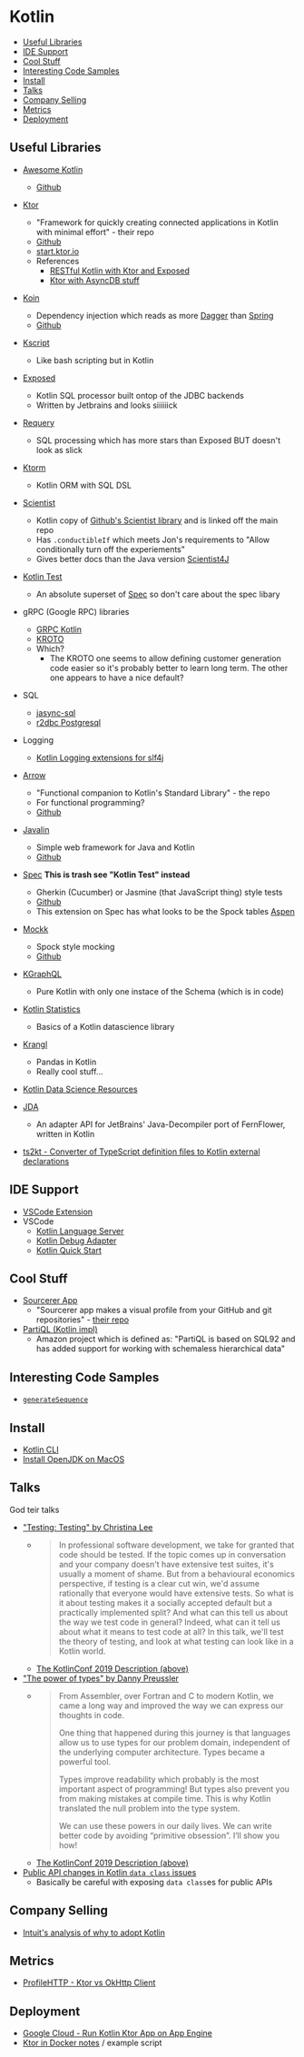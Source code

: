 # Kotlin

<!-- TOC depthFrom:2 -->

- [Useful Libraries](#useful-libraries)
- [IDE Support](#ide-support)
- [Cool Stuff](#cool-stuff)
- [Interesting Code Samples](#interesting-code-samples)
- [Install](#install)
- [Talks](#talks)
- [Company Selling](#company-selling)
- [Metrics](#metrics)
- [Deployment](#deployment)

<!-- /TOC -->

## Useful Libraries

- [Awesome Kotlin](https://kotlin.link/)
    - [Github](https://github.com/KotlinBy/awesome-kotlin)

- [Ktor](https://ktor.io/)
    - "Framework for quickly creating connected applications in Kotlin with minimal effort" - their repo
    - [Github](https://github.com/ktorio/ktor)
    - [start.ktor.io](https://start.ktor.io/#)
    - References
        - [RESTful Kotlin with Ktor and Exposed](https://ryanharrison.co.uk/2018/04/14/kotlin-ktor-exposed-starter.html)
        - [Ktor with AsyncDB stuff](https://github.com/TechEmpower/FrameworkBenchmarks/tree/master/frameworks/Kotlin/ktor)
- [Koin](https://insert-koin.io/)
    - Dependency injection which reads as more [Dagger](https://google.github.io/dagger/) than [Spring](https://spring.io/)
    - [Github](https://github.com/InsertKoinIO/koin)
- [Kscript](https://github.com/holgerbrandl/kscript)
    - Like bash scripting but in Kotlin
- [Exposed](https://github.com/jetbrains/Exposed)
    - Kotlin SQL processor built ontop of the JDBC backends
    - Written by Jetbrains and looks siiiiiick
- [Requery](https://github.com/requery/requery)
    - SQL processing which has more stars than Exposed BUT doesn't look as slick
- [Ktorm](https://ktorm.liuwj.me/)
    - Kotlin ORM with SQL DSL
- [Scientist](https://github.com/spoptchev/scientist)
    - Kotlin copy of [Github's Scientist library](https://github.com/github/scientist) and is linked off the main repo
    - Has `.conductibleIf` which meets Jon's requirements to "Allow conditionally turn off the experiements"
    - Gives better docs than the Java version [Scientist4J](https://github.com/rawls238/Scientist4J)
- [Kotlin Test](https://github.com/kotlintest/kotlintest)
    - An absolute superset of [Spec](https://spekframework.org/) so don't care about the spec libary
- gRPC (Google RPC) libraries
    - [GRPC Kotlin](https://github.com/rouzwawi/grpc-kotlin)
    - [KROTO](https://github.com/marcoferrer/kroto-plus)
    - Which?
        - The KROTO one seems to allow defining customer generation code easier so it's probably better to learn long term. The other one appears to have a nice default?
- SQL
    - [jasync-sql](https://github.com/jasync-sql/jasync-sql)
    - [r2dbc Postgresql](https://github.com/r2dbc/r2dbc-postgresql)
- Logging
    - [Kotlin Logging extensions for slf4j](https://github.com/MicroUtils/kotlin-logging)

- [Arrow](https://arrow-kt.io/)
    - "Functional companion to Kotlin's Standard Library" - the repo
    - For functional programming?
    - [Github](https://github.com/arrow-kt/arrow)
- [Javalin](https://javalin.io/)
    - Simple web framework for Java and Kotlin
    - [Github](https://github.com/tipsy/javalin)
- [Spec](https://spekframework.org) **This is trash see "Kotlin Test" instead**
    - Gherkin (Cucumber) or Jasmine (that JavaScript thing) style tests
    - [Github](https://github.com/spekframework/spek/)
    - This extension on Spec has what looks to be the Spock tables [Aspen](https://github.com/dam5s/aspen)
- [Mockk](https://mockk.io)
    - Spock style mocking
    - [Github](https://github.com/mockk/mockk)

- [KGraphQL](https://github.com/pgutkowski/KGraphQL)
    - Pure Kotlin with only one instace of the Schema (which is in code)
- [Kotlin Statistics](https://github.com/thomasnield/kotlin-statistics)
    - Basics of a Kotlin datascience library
- [Krangl](https://github.com/holgerbrandl/krangl)
    - Pandas in Kotlin
    - Really cool stuff...
- [Kotlin Data Science Resources](https://github.com/thomasnield/kotlin-data-science-resources)

- [JDA](https://github.com/mcdh/jda)
    - An adapter API for JetBrains' Java-Decompiler port of FernFlower, written in Kotlin

- [ts2kt - Converter of TypeScript definition files to Kotlin external declarations](https://github.com/Kotlin/ts2kt)

## IDE Support

- [VSCode Extension](https://github.com/mathiasfrohlich/vscode-kotlin)
- VSCode
    - [Kotlin Language Server](https://github.com/fwcd/KotlinLanguageServer)
    - [Kotlin Debug Adapter](https://github.com/fwcd/KotlinDebugAdapter)
    - [Kotlin Quick Start](https://github.com/fwcd/KotlinQuickStart)

## Cool Stuff

- [Sourcerer App](https://sourcerer.io/start)
    - "Sourcerer app makes a visual profile from your GitHub and git repositories" - [their repo](https://github.com/sourcerer-io/sourcerer-app)
- [PartiQL (Kotlin impl)](https://github.com/partiql/partiql-lang-kotlin)
    - Amazon project which is defined as: "PartiQL is based on SQL92 and has added support for working with schemaless hierarchical data"

## Interesting Code Samples

- [`generateSequence`](https://kotlinlang.org/api/latest/jvm/stdlib/kotlin.sequences/generate-sequence.html)

## Install

- [Kotlin CLI](https://kotlinlang.org/docs/tutorials/command-line.html)
- [Install OpenJDK on MacOS](https://solarianprogrammer.com/2018/09/28/installing-openjdk-macos/)

## Talks

God teir talks

- ["Testing: Testing" by Christina Lee](https://www.youtube.com/watch?v=SIr7mcnVy98&t=3s)
    - > In professional software development, we take for granted that code should be tested. If the topic comes up in conversation and your company doesn't have extensive test suites, it's usually a moment of shame. But from a behavioural economics perspective, if testing is a clear cut win, we'd assume rationally that everyone would have extensive tests. So what is it about testing makes it a socially accepted default but a practically implemented split? And what can this tell us about the way we test code in general? Indeed, what can it tell us about what it means to test code at all? In this talk, we'll test the theory of testing, and look at what testing can look like in a Kotlin world.
    - [The KotlinConf 2019 Description (above)](https://kotlinconf.com/talks/6-dec/137063)
- ["The power of types" by Danny Preussler](https://www.youtube.com/watch?v=t3DBzaeid74)
    - > From Assembler, over Fortran and C to modern Kotlin, we came a long way and improved the way we can express our thoughts in code.
      >
      > One thing that happened during this journey is that languages allow us to use types for our problem domain, independent of the underlying computer architecture. Types became a powerful tool.
      >
      > Types improve readability which probably is the most important aspect of programming! But types also prevent you from making mistakes at compile time. This is why Kotlin translated the null problem into the type system.
      >
      > We can use these powers in our daily lives. We can write better code by avoiding “primitive obsession”. I’ll show you how!
    - [The KotlinConf 2019 Description (above)](https://kotlinconf.com/talks/6-dec/100283)  
- [Public API changes in Kotlin `data class` issues](https://jakewharton.com/public-api-challenges-in-kotlin/)
    - Basically be careful with exposing `data class`es for public APIs

## Company Selling

- [Intuit's analysis of why to adopt Kotlin](https://www.intuit.com/blog/uncategorized/kotlin-development-plan/)

## Metrics

- [ProfileHTTP - Ktor vs OkHttp Client](https://github.com/brendanw/profilehttp)

## Deployment

- [Google Cloud - Run Kotlin Ktor App on App Engine](https://cloud.google.com/community/tutorials/kotlin-ktor-app-engine-java8)
- [Ktor in Docker notes](https://github.com/ktorio/ktor/issues/1423) / example script
